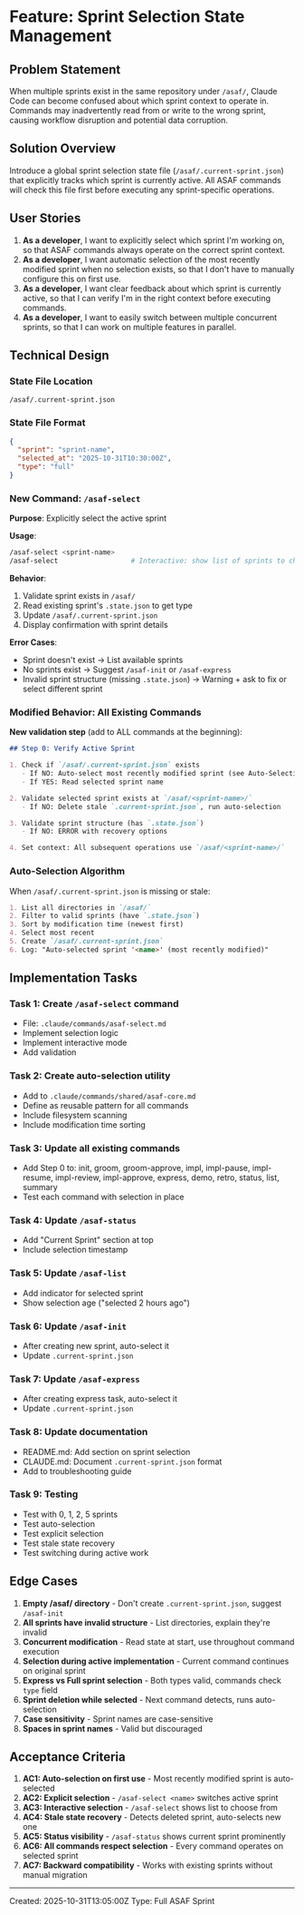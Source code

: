 # Feature: Sprint Selection State Management

## Problem Statement

When multiple sprints exist in the same repository under `/asaf/`, Claude Code can become confused about which sprint context to operate in. Commands may inadvertently read from or write to the wrong sprint, causing workflow disruption and potential data corruption.

## Solution Overview

Introduce a global sprint selection state file (`/asaf/.current-sprint.json`) that explicitly tracks which sprint is currently active. All ASAF commands will check this file first before executing any sprint-specific operations.

## User Stories

1. **As a developer**, I want to explicitly select which sprint I'm working on, so that ASAF commands always operate on the correct sprint context.
2. **As a developer**, I want automatic selection of the most recently modified sprint when no selection exists, so that I don't have to manually configure this on first use.
3. **As a developer**, I want clear feedback about which sprint is currently active, so that I can verify I'm in the right context before executing commands.
4. **As a developer**, I want to easily switch between multiple concurrent sprints, so that I can work on multiple features in parallel.

## Technical Design

### State File Location
`/asaf/.current-sprint.json`

### State File Format
```json
{
  "sprint": "sprint-name",
  "selected_at": "2025-10-31T10:30:00Z",
  "type": "full"
}
```

### New Command: `/asaf-select`

**Purpose**: Explicitly select the active sprint

**Usage**:
```bash
/asaf-select <sprint-name>
/asaf-select                  # Interactive: show list of sprints to choose
```

**Behavior**:
1. Validate sprint exists in `/asaf/`
2. Read existing sprint's `.state.json` to get type
3. Update `/asaf/.current-sprint.json`
4. Display confirmation with sprint details

**Error Cases**:
- Sprint doesn't exist → List available sprints
- No sprints exist → Suggest `/asaf-init` or `/asaf-express`
- Invalid sprint structure (missing `.state.json`) → Warning + ask to fix or select different sprint

### Modified Behavior: All Existing Commands

**New validation step** (add to ALL commands at the beginning):

```markdown
## Step 0: Verify Active Sprint

1. Check if `/asaf/.current-sprint.json` exists
   - If NO: Auto-select most recently modified sprint (see Auto-Selection below)
   - If YES: Read selected sprint name

2. Validate selected sprint exists at `/asaf/<sprint-name>/`
   - If NO: Delete stale `.current-sprint.json`, run auto-selection

3. Validate sprint structure (has `.state.json`)
   - If NO: ERROR with recovery options

4. Set context: All subsequent operations use `/asaf/<sprint-name>/`
```

### Auto-Selection Algorithm

When `/asaf/.current-sprint.json` is missing or stale:

```markdown
1. List all directories in `/asaf/`
2. Filter to valid sprints (have `.state.json`)
3. Sort by modification time (newest first)
4. Select most recent
5. Create `/asaf/.current-sprint.json`
6. Log: "Auto-selected sprint '<name>' (most recently modified)"
```

## Implementation Tasks

### Task 1: Create `/asaf-select` command
- File: `.claude/commands/asaf-select.md`
- Implement selection logic
- Implement interactive mode
- Add validation

### Task 2: Create auto-selection utility
- Add to `.claude/commands/shared/asaf-core.md`
- Define as reusable pattern for all commands
- Include filesystem scanning
- Include modification time sorting

### Task 3: Update all existing commands
- Add Step 0 to: init, groom, groom-approve, impl, impl-pause, impl-resume, impl-review, impl-approve, express, demo, retro, status, list, summary
- Test each command with selection in place

### Task 4: Update `/asaf-status`
- Add "Current Sprint" section at top
- Include selection timestamp

### Task 5: Update `/asaf-list`
- Add indicator for selected sprint
- Show selection age ("selected 2 hours ago")

### Task 6: Update `/asaf-init`
- After creating new sprint, auto-select it
- Update `.current-sprint.json`

### Task 7: Update `/asaf-express`
- After creating express task, auto-select it
- Update `.current-sprint.json`

### Task 8: Update documentation
- README.md: Add section on sprint selection
- CLAUDE.md: Document `.current-sprint.json` format
- Add to troubleshooting guide

### Task 9: Testing
- Test with 0, 1, 2, 5 sprints
- Test auto-selection
- Test explicit selection
- Test stale state recovery
- Test switching during active work

## Edge Cases

1. **Empty /asaf/ directory** - Don't create `.current-sprint.json`, suggest `/asaf-init`
2. **All sprints have invalid structure** - List directories, explain they're invalid
3. **Concurrent modification** - Read state at start, use throughout command execution
4. **Selection during active implementation** - Current command continues on original sprint
5. **Express vs Full sprint selection** - Both types valid, commands check `type` field
6. **Sprint deletion while selected** - Next command detects, runs auto-selection
7. **Case sensitivity** - Sprint names are case-sensitive
8. **Spaces in sprint names** - Valid but discouraged

## Acceptance Criteria

1. **AC1: Auto-selection on first use** - Most recently modified sprint is auto-selected
2. **AC2: Explicit selection** - `/asaf-select <name>` switches active sprint
3. **AC3: Interactive selection** - `/asaf-select` shows list to choose from
4. **AC4: Stale state recovery** - Detects deleted sprint, auto-selects new one
5. **AC5: Status visibility** - `/asaf-status` shows current sprint prominently
6. **AC6: All commands respect selection** - Every command operates on selected sprint
7. **AC7: Backward compatibility** - Works with existing sprints without manual migration

---

Created: 2025-10-31T13:05:00Z
Type: Full ASAF Sprint

